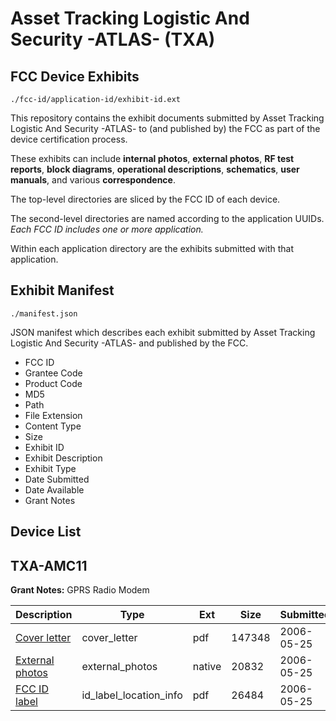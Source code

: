 # Asset Tracking Logistic And Security -ATLAS- (TXA)
## FCC Device Exhibits

```
./fcc-id/application-id/exhibit-id.ext
```

This repository contains the exhibit documents submitted by Asset Tracking Logistic And Security -ATLAS- to (and published by) the FCC as part of the device certification process.

These exhibits can include **internal photos**, **external photos**, **RF test reports**, **block diagrams**, **operational descriptions**, **schematics**, **user manuals**, and various **correspondence**.

The top-level directories are sliced by the FCC ID of each device.

The second-level directories are named according to the application UUIDs. *Each FCC ID includes one or more application.*

Within each application directory are the exhibits submitted with that application. 

## Exhibit Manifest

```
./manifest.json
```

JSON manifest which describes each exhibit submitted by Asset Tracking Logistic And Security -ATLAS- and published by the FCC.

- FCC ID
- Grantee Code
- Product Code
- MD5
- Path
- File Extension
- Content Type
- Size
- Exhibit ID
- Exhibit Description
- Exhibit Type
- Date Submitted
- Date Available
- Grant Notes

## Device List
## TXA-AMC11
**Grant Notes:** GPRS Radio Modem

| Description | Type | Ext | Size | Submitted | Available |
| ----------- | ---- | --- | ---- | --------- | --------- |
| [Cover letter](TXA-AMC11/568e97fb134368e9df27be321f6dc7d5/661876.pdf) | cover_letter | pdf | 147348 | 2006-05-25 | 2006-05-25 |
| [External photos](TXA-AMC11/568e97fb134368e9df27be321f6dc7d5/661877.native) | external_photos | native | 20832 | 2006-05-25 | 2006-05-25 |
| [FCC ID label](TXA-AMC11/568e97fb134368e9df27be321f6dc7d5/661878.pdf) | id_label_location_info | pdf | 26484 | 2006-05-25 | 2006-05-25 |
